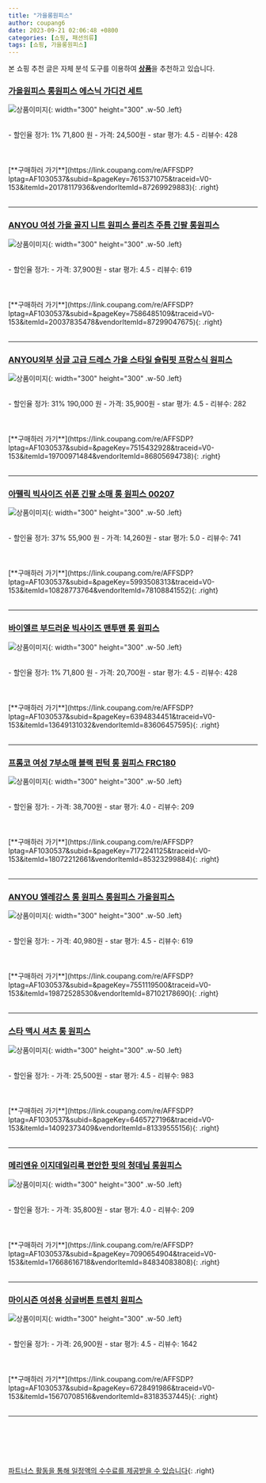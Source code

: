 ```yaml
---
title: "가을롱원피스"
author: coupang6
date: 2023-09-21 02:06:48 +0800
categories: [쇼핑, 패션의류]
tags: [쇼핑, 가을롱원피스]
---
```


본 쇼핑 추천 글은 자체 분석 도구를 이용하여 [**상품**](https://link.coupang.com/a/bao1ui)을 추천하고 있습니다.

### [가을원피스 롱원피스 에스닉 가디건 세트](https://link.coupang.com/re/AFFSDP?lptag=AF1030537&subid=&pageKey=7615371075&traceid=V0-153&itemId=20178117936&vendorItemId=87269929883)

![상품이미지](https://thumbnail6.coupangcdn.com/thumbnails/remote/230x230ex/image/vendor_inventory/fe41/23e108d39b6ec753439d1f463964f90b9d26d65b6a4e87f9b7f6086f1bae.jpg){: width="300" height="300" .w-50 .left}


<br>
- 할인율 정가: 1%  71,800   원
- 가격: 24,500원
- star 평가: 4.5
- 리뷰수: 428
<br>
<br>
<br>
<br>
[**구매하러 가기**](https://link.coupang.com/re/AFFSDP?lptag=AF1030537&subid=&pageKey=7615371075&traceid=V0-153&itemId=20178117936&vendorItemId=87269929883){: .right}
<br>
<br>

---

### [ANYOU 여성 가을 골지 니트 원피스 플리츠 주름 긴팔 롱원피스](https://link.coupang.com/re/AFFSDP?lptag=AF1030537&subid=&pageKey=7586485109&traceid=V0-153&itemId=20037835478&vendorItemId=87299047675)

![상품이미지](https://thumbnail6.coupangcdn.com/thumbnails/remote/230x230ex/image/vendor_inventory/15e7/f74587078d0baf26efc3c8e4c7254e0c320d4d10f2ccf2dede393bae4b0e.jpg){: width="300" height="300" .w-50 .left}


<br>
- 할인율 정가: 
- 가격: 37,900원
- star 평가: 4.5
- 리뷰수: 619
<br>
<br>
<br>
<br>
[**구매하러 가기**](https://link.coupang.com/re/AFFSDP?lptag=AF1030537&subid=&pageKey=7586485109&traceid=V0-153&itemId=20037835478&vendorItemId=87299047675){: .right}
<br>
<br>

---

### [ANYOU외부 싱글 고급 드레스 가을 스타일 슬림핏 프랑스식 원피스](https://link.coupang.com/re/AFFSDP?lptag=AF1030537&subid=&pageKey=7515432928&traceid=V0-153&itemId=19700971484&vendorItemId=86805694738)

![상품이미지](https://thumbnail8.coupangcdn.com/thumbnails/remote/230x230ex/image/vendor_inventory/e024/689ff5797c980cd62740a8ac25eb9a5802c883ca1a994414017fa5f8139f.jpg){: width="300" height="300" .w-50 .left}


<br>
- 할인율 정가: 31%  190,000   원
- 가격: 35,900원
- star 평가: 4.5
- 리뷰수: 282
<br>
<br>
<br>
<br>
[**구매하러 가기**](https://link.coupang.com/re/AFFSDP?lptag=AF1030537&subid=&pageKey=7515432928&traceid=V0-153&itemId=19700971484&vendorItemId=86805694738){: .right}
<br>
<br>

---

### [아뗄릭 빅사이즈 쉬폰 긴팔 소매 롱 원피스 00207](https://link.coupang.com/re/AFFSDP?lptag=AF1030537&subid=&pageKey=5993508313&traceid=V0-153&itemId=10828773764&vendorItemId=78108841552)

![상품이미지](https://thumbnail6.coupangcdn.com/thumbnails/remote/230x230ex/image/rs_quotation_api/snhk8opa/d25b185968374af584711e8e8dd7acbe.jpg){: width="300" height="300" .w-50 .left}


<br>
- 할인율 정가: 37%  55,900   원
- 가격: 14,260원
- star 평가: 5.0
- 리뷰수: 741
<br>
<br>
<br>
<br>
[**구매하러 가기**](https://link.coupang.com/re/AFFSDP?lptag=AF1030537&subid=&pageKey=5993508313&traceid=V0-153&itemId=10828773764&vendorItemId=78108841552){: .right}
<br>
<br>

---

### [바이엘르 부드러운 빅사이즈 맨투맨 롱 원피스](https://link.coupang.com/re/AFFSDP?lptag=AF1030537&subid=&pageKey=6394834451&traceid=V0-153&itemId=13649131032&vendorItemId=83606457595)

![상품이미지](https://thumbnail9.coupangcdn.com/thumbnails/remote/230x230ex/image/vendor_inventory/91f0/5fbcd7fb8e78779d3fa2489804753f11da8f4b81335bbcb0bfca949a5e85.jpg){: width="300" height="300" .w-50 .left}


<br>
- 할인율 정가: 1%  71,800   원
- 가격: 20,700원
- star 평가: 4.5
- 리뷰수: 428
<br>
<br>
<br>
<br>
[**구매하러 가기**](https://link.coupang.com/re/AFFSDP?lptag=AF1030537&subid=&pageKey=6394834451&traceid=V0-153&itemId=13649131032&vendorItemId=83606457595){: .right}
<br>
<br>

---

### [프롬코 여성 7부소매 블랙 핀턱 롱 원피스 FRC180](https://link.coupang.com/re/AFFSDP?lptag=AF1030537&subid=&pageKey=7172241125&traceid=V0-153&itemId=18072212661&vendorItemId=85323299884)

![상품이미지](https://thumbnail7.coupangcdn.com/thumbnails/remote/230x230ex/image/vendor_inventory/0514/7ad37e5a05dfc606ab29b616479ce6acb24bbba5f5e4af3041a0279f8065.jpg){: width="300" height="300" .w-50 .left}


<br>
- 할인율 정가: 
- 가격: 38,700원
- star 평가: 4.0
- 리뷰수: 209
<br>
<br>
<br>
<br>
[**구매하러 가기**](https://link.coupang.com/re/AFFSDP?lptag=AF1030537&subid=&pageKey=7172241125&traceid=V0-153&itemId=18072212661&vendorItemId=85323299884){: .right}
<br>
<br>

---

### [ANYOU 엘레강스 롱 원피스 롱원피스 가을원피스](https://link.coupang.com/re/AFFSDP?lptag=AF1030537&subid=&pageKey=7551119500&traceid=V0-153&itemId=19872528530&vendorItemId=87102178690)

![상품이미지](https://thumbnail10.coupangcdn.com/thumbnails/remote/230x230ex/image/vendor_inventory/494a/667158bd7ee6d2ad0765f10dd5ab4c962de067a6a6ca027cf7add4f1bc5d.jpg){: width="300" height="300" .w-50 .left}


<br>
- 할인율 정가: 
- 가격: 40,980원
- star 평가: 4.5
- 리뷰수: 619
<br>
<br>
<br>
<br>
[**구매하러 가기**](https://link.coupang.com/re/AFFSDP?lptag=AF1030537&subid=&pageKey=7551119500&traceid=V0-153&itemId=19872528530&vendorItemId=87102178690){: .right}
<br>
<br>

---

### [스타 맥시 셔츠 롱 원피스](https://link.coupang.com/re/AFFSDP?lptag=AF1030537&subid=&pageKey=6465727196&traceid=V0-153&itemId=14092373409&vendorItemId=81339555156)

![상품이미지](https://thumbnail9.coupangcdn.com/thumbnails/remote/230x230ex/image/rs_quotation_api/akm0zvbu/7f122c32898d46bb87dbcc9d51fa2dad.jpg){: width="300" height="300" .w-50 .left}


<br>
- 할인율 정가: 
- 가격: 25,500원
- star 평가: 4.5
- 리뷰수: 983
<br>
<br>
<br>
<br>
[**구매하러 가기**](https://link.coupang.com/re/AFFSDP?lptag=AF1030537&subid=&pageKey=6465727196&traceid=V0-153&itemId=14092373409&vendorItemId=81339555156){: .right}
<br>
<br>

---

### [메리앤유 이지데일리룩 편안한 핏의 청데님 롱원피스](https://link.coupang.com/re/AFFSDP?lptag=AF1030537&subid=&pageKey=7090654904&traceid=V0-153&itemId=17668616718&vendorItemId=84834083808)

![상품이미지](https://thumbnail9.coupangcdn.com/thumbnails/remote/230x230ex/image/vendor_inventory/3cfb/c8a29106bfeb15b6e58553fb038404c2334e6b8f2c83bc3122071d2cb22e.jpg){: width="300" height="300" .w-50 .left}


<br>
- 할인율 정가: 
- 가격: 35,800원
- star 평가: 4.0
- 리뷰수: 209
<br>
<br>
<br>
<br>
[**구매하러 가기**](https://link.coupang.com/re/AFFSDP?lptag=AF1030537&subid=&pageKey=7090654904&traceid=V0-153&itemId=17668616718&vendorItemId=84834083808){: .right}
<br>
<br>

---

### [마이시즌 여성용 싱글버튼 트렌치 원피스](https://link.coupang.com/re/AFFSDP?lptag=AF1030537&subid=&pageKey=6728491986&traceid=V0-153&itemId=15670708516&vendorItemId=83183537445)

![상품이미지](https://thumbnail7.coupangcdn.com/thumbnails/remote/230x230ex/image/vendor_inventory/9197/ce5b8b0c90acc34aaf0faf225580977fb2c2d5f6f8afc7ce8f75c34bdf14.jpg){: width="300" height="300" .w-50 .left}


<br>
- 할인율 정가: 
- 가격: 26,900원
- star 평가: 4.5
- 리뷰수: 1642
<br>
<br>
<br>
<br>
[**구매하러 가기**](https://link.coupang.com/re/AFFSDP?lptag=AF1030537&subid=&pageKey=6728491986&traceid=V0-153&itemId=15670708516&vendorItemId=83183537445){: .right}
<br>
<br>

---
<br><br><br><br><br> [파트너스 활동을 통해 일정액의 수수료를 제공받을 수 있습니다](https://link.coupang.com/a/bao1ui){: .right}